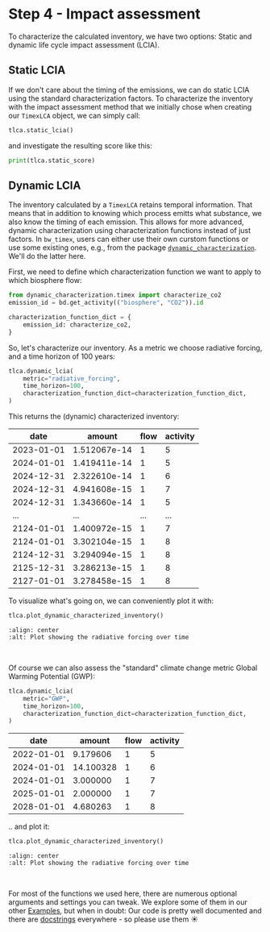 # Step 4 - Impact assessment
To characterize the calculated inventory, we have two options: Static and dynamic life cycle impact assessment (LCIA).

## Static LCIA
If we don't care about the timing of the emissions, we can do static LCIA using the standard characterization factors. To characterize the inventory with the impact assessment method that we initially chose when creating our `TimexLCA` object, we can simply call:

```python
tlca.static_lcia()
```

and investigate the resulting score like this:

```python
print(tlca.static_score)
```

## Dynamic LCIA
The inventory calculated by a `TimexLCA` retains temporal information. That means that in addition to knowing which process emitts what substance, we also know the timing of each emission. This allows for more advanced, dynamic characterization using characterization functions instead of just factors. In `bw_timex`, users can either use their own curstom functions or use some existing ones, e.g., from the package [`dynamic_characterization`](https://dynamic-characterization.readthedocs.io/en/latest/). We'll do the latter here. 

First, we need to define which characterization function we want to apply to which biosphere flow:

```python
from dynamic_characterization.timex import characterize_co2
emission_id = bd.get_activity(("biosphere", "CO2")).id

characterization_function_dict = {
    emission_id: characterize_co2,
}
```

So, let's characterize our inventory. As a metric we choose radiative forcing, and a time horizon of 100 years:

```python
tlca.dynamic_lcia(
    metric="radiative_forcing",
    time_horizon=100,
    characterization_function_dict=characterization_function_dict,
)
```

This returns the (dynamic) characterized inventory:

| date       | amount         | flow | activity |
|------------|----------------|------|----------|
| 2023-01-01 | 1.512067e-14   | 1    | 5        |
| 2024-01-01 | 1.419411e-14   | 1    | 5        |
| 2024-12-31 | 2.322610e-14   | 1    | 6        |
| 2024-12-31 | 4.941608e-15   | 1    | 7        |
| 2024-12-31 | 1.343660e-14   | 1    | 5        |
| ...        | ...            | ...  | ...      |
| 2124-01-01 | 1.400972e-15   | 1    | 7        |
| 2124-01-01 | 3.302104e-15   | 1    | 8        |
| 2124-12-31 | 3.294094e-15   | 1    | 8        |
| 2125-12-31 | 3.286213e-15   | 1    | 8        |
| 2127-01-01 | 3.278458e-15   | 1    | 8        |

To visualize what's going on, we can conveniently plot it with:
```python
tlca.plot_dynamic_characterized_inventory()
```
```{image} ../data/dynamic_characterized_inventory_radiative_forcing.svg
:align: center
:alt: Plot showing the radiative forcing over time
```
<br />

Of course we can also assess the "standard" climate change metric Global Warming Potential (GWP):
```python
tlca.dynamic_lcia(
    metric="GWP",
    time_horizon=100,
    characterization_function_dict=characterization_function_dict,
)
```

| date       | amount    | flow | activity |
|------------|-----------|------|----------|
| 2022-01-01 | 9.179606  | 1    | 5        |
| 2024-01-01 | 14.100328 | 1    | 6        |
| 2024-01-01 | 3.000000  | 1    | 7        |
| 2025-01-01 | 2.000000  | 1    | 7        |
| 2028-01-01 | 4.680263  | 1    | 8        |

.. and plot it:
```python
tlca.plot_dynamic_characterized_inventory()
```
```{image} ../data/dynamic_characterized_inventory_gwp.svg
:align: center
:alt: Plot showing the radiative forcing over time
```
<br />

For most of the functions we used here, there are numerous optional arguments and settings you can tweak. We explore some of them in our other [Examples](../examples/index.md), but when in doubt: Our code is pretty well documented and there are [docstrings](../api/index) everywhere - so please use them ☀️





